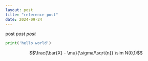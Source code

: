 ```yaml
---
layout: post
title: "reference post"
date: 2024-09-24
---
```


post _post_ *post* 


```python
print('hello world')
```

$$\frac{\bar{X} - \mu}{\sigma/\sqrt{n}} \sim N(0,1)$$
